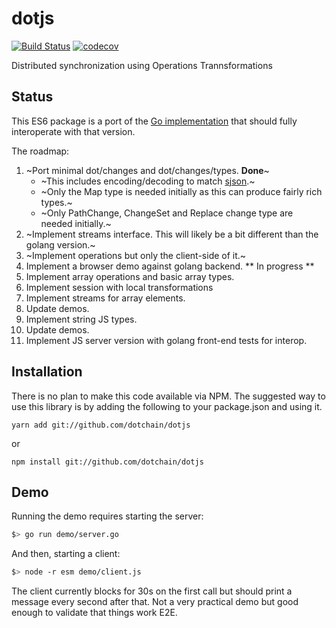 # dotjs

[![Build Status](https://travis-ci.com/dotchain/dotjs.svg?branch=master)](https://travis-ci.com/dotchain/dotjs)
[![codecov](https://codecov.io/gh/dotchain/dotjs/branch/master/graph/badge.svg)](https://codecov.io/gh/dotchain/dotjs)

Distributed synchronization using Operations Trannsformations

## Status

This ES6 package is a port of the [Go implementation](https://github.com/dotchain/dot) that should fully interoperate with that version.

The roadmap:

1. ~Port minimal dot/changes and dot/changes/types. **Done**~
    * ~This includes encoding/decoding to match [sjson](https://github.com/dotchain/dot/tree/master/ops/sjson).~
    * ~Only the Map type is needed initially as this can produce fairly rich types.~
    * ~Only PathChange, ChangeSet and Replace change type are needed initially.~
2. ~Implement streams interface. This will likely be a bit different than the golang version.~
3. ~Implement operations but only the client-side of it.~
4. Implement a browser demo against golang backend. ** In progress **
5. Implement array operations and basic array types.
6. Implement session with local transformations
7. Implement streams for array elements.
8. Update demos.
9. Implement string JS types.
10. Update demos.
11. Implement JS server version with golang front-end tests for interop.

## Installation

There is no plan to make this code available via NPM.  The suggested way to use this library is by adding the following to your package.json and using it.

```
yarn add git://github.com/dotchain/dotjs
```

or

```
npm install git://github.com/dotchain/dotjs
```

## Demo

Running the demo requires starting the server:

```sh
$> go run demo/server.go
```

And then, starting a client:

```sh
$> node -r esm demo/client.js
```

The client currently blocks for 30s on the first call but should print
a message every second after that.  Not a very practical demo but good
enough to validate that things work E2E.

